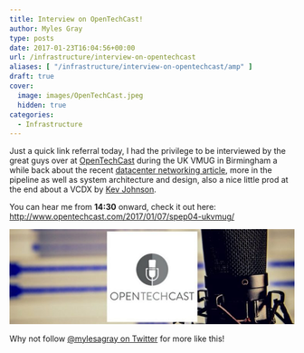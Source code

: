 ```yaml
---
title: Interview on OpenTechCast!
author: Myles Gray
type: posts
date: 2017-01-23T16:04:56+00:00
url: /infrastructure/interview-on-opentechcast
aliases: [ "/infrastructure/interview-on-opentechcast/amp" ]
draft: true
cover:
  image: images/OpenTechCast.jpeg
  hidden: true
categories:
  - Infrastructure
---
```


Just a quick link referral today, I had the privilege to be interviewed by the great guys over at [OpenTechCast][1] during the UK VMUG in Birmingham a while back about the recent [datacenter networking article][2], more in the pipeline as well as system architecture and design, also a nice little prod at the end about a VCDX by [Kev Johnson][3].

You can hear me from **14:30** onward, check it out here: <http://www.opentechcast.com/2017/01/07/spep04-ukvmug/>

![OpenTechCast][4]

Why not follow [@mylesagray on Twitter][5] for more like this!

 [1]: https://twitter.com/OpenTechCast
 [2]: /architecture/designing-modern-private-cloud-network/
 [3]: https://twitter.com/kev_johnson
 [4]: images/OpenTechCast.jpeg
 [5]: https://twitter.com/mylesagray

